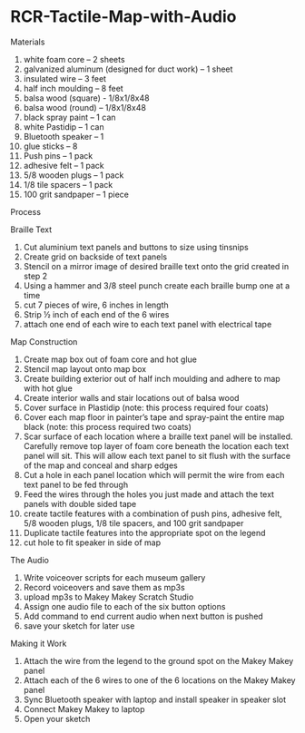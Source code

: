 # RCR-Tactile-Map-with-Audio

Materials
1. white foam core – 2 sheets
2. galvanized aluminum (designed for duct work) – 1 sheet
3. insulated wire – 3 feet
4. half inch moulding – 8 feet
5. balsa wood (square) - 1/8x1/8x48
6. balsa wood (round) – 1/8x1/8x48
7. black spray paint – 1 can
8. white Pastidip – 1 can
9. Bluetooth speaker – 1
10. glue sticks – 8
11. Push pins – 1 pack
12. adhesive felt – 1 pack
13. 5/8 wooden plugs – 1 pack
14. 1/8 tile spacers – 1 pack
15. 100 grit sandpaper – 1 piece

Process 

Braille Text
1. Cut aluminium text panels and buttons to size using tinsnips
2. Create grid on backside of text panels
3. Stencil on a mirror image of desired braille text onto the grid created in step 2
4. Using a hammer and 3/8 steel punch create each braille bump one at a time
5. cut 7 pieces of wire, 6 inches in length
6. Strip ½ inch of each end of the 6 wires
7. attach one end of each wire to each text panel with electrical tape 


Map Construction
1. Create map box out of foam core and hot glue
2. Stencil map layout onto map box
3. Create building exterior out of half inch moulding and adhere to map with hot glue
4. Create interior walls and stair locations out of balsa wood
5. Cover surface in Plastidip (note: this process required four coats)
6. Cover each map floor in painter’s tape and spray-paint the entire map black (note: this process required two coats)
6. Scar surface of each location where a braille text panel will be installed. Carefully remove top layer of foam core beneath the location each text panel will sit. This will allow each text panel to sit flush with the surface of the map and conceal and sharp edges
7. Cut a hole in each panel location which will permit the wire from each text panel to be fed through
8. Feed the wires through the holes you just made and attach the text panels with double sided tape
9. create tactile features with a combination of push pins, adhesive felt, 5/8 wooden plugs, 1/8 tile spacers, and 100 grit sandpaper
10. Duplicate tactile features into the appropriate spot on the legend
11. cut hole to fit speaker in side of map

The Audio
1. Write voiceover scripts for each museum gallery
2. Record voiceovers and save them as mp3s
3. upload mp3s to Makey Makey Scratch Studio
4. Assign one audio file to each of the six button options
5. Add command to end current audio when next button is pushed
6. save your sketch for later use

Making it Work
1.	Attach the wire from the legend to the ground spot on the Makey Makey panel
2.	Attach each of the 6 wires to one of the 6 locations on the Makey Makey panel
3.	Sync Bluetooth speaker with laptop and install speaker in speaker slot
4.	Connect Makey Makey to laptop
5.	Open your sketch

